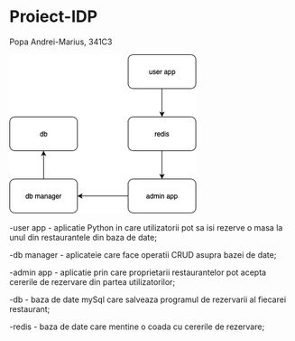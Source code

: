 # Proiect-IDP
Popa Andrei-Marius, 341C3

![Architecture diagram](img1.png)

-user app - aplicatie Python in care utilizatorii pot sa isi rezerve o masa la unul din restaurantele din baza de date;

-db manager - aplicateie care face operatii CRUD asupra bazei de date;

-admin app - aplicatie prin care proprietarii restaurantelor pot acepta cererile de rezervare din partea utilizatorilor;

-db - baza de date mySql care salveaza programul de rezervarii al fiecarei restaurant;

-redis - baza de date care mentine o coada cu cererile de rezervare;

